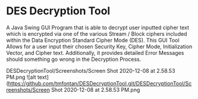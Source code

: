 # DES Decryption Tool
A Java Swing GUI Program that is able to decrypt user inputted cipher text which is encrypted via one of the various Stream / Block ciphers included within the Data Encryption Standard Cipher Mode (DES).  This GUI Tool Allows for a user input their chosen Security Key, Cipher Mode, Initialization Vector, and Cipher text. Additionally, it provides detailed Error Messages should something go wrong in the Decryption Process.

DESDecryptionTool/Screenshots/Screen Shot 2020-12-08 at 2.58.53 PM.png
![alt text](https://github.com/tmfontan/DESDecryptionTool.git/DESDecryptionTool/Screenshots/Screen Shot 2020-12-08 at 2.58.53 PM.png

